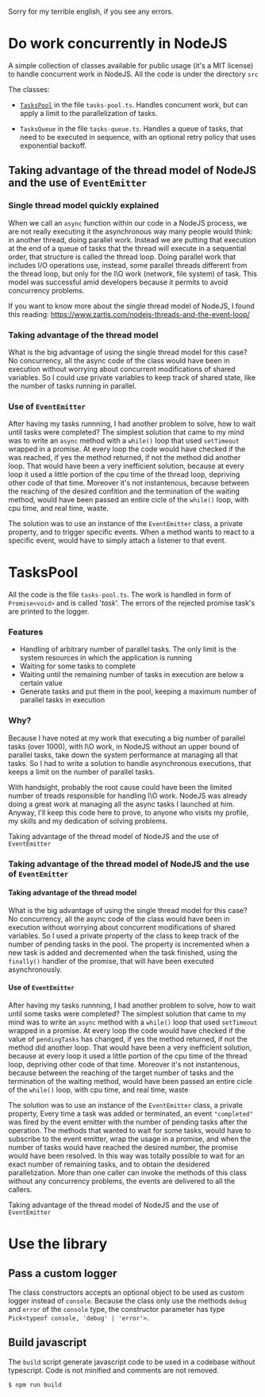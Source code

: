 Sorry for my terrible english, if you see any errors.

# Do work concurrently in NodeJS

A simple collection of classes available for public usage (it's a MIT license) to handle concurrent work in NodeJS. All the code is under the directory `src` 

The classes:

- [`TasksPool`](#lib-taskspool) in the file `tasks-pool.ts`. Handles concurrent work, but can apply a limit to the parallelization of tasks.

- `TasksQueue` in the file `tasks-queue.ts`. Handles a queue of tasks, that need to be executed in sequence, with an optional retry policy that uses exponential backoff.

## Taking advantage of the thread model of NodeJS and the use of `EventEmitter`

### Single thread model quickly explained

When we call an `async` function within our code in a NodeJS process, we are not really executing it the asynchronous way many people would think: in another thread, doing parallel work. Instead we are putting that execution at the end of a queue of tasks that the thread will execute in a sequential order, that structure is called the thread loop. Doing parallel work that includes I/O operations use, instead, some parallel threads different from the thread loop, but only for the I\O work (network, file system) of task.
This model was successful amid developers because it permits to avoid concurrency problems.

If you want to know more about the single thread model of NodeJS, I found this reading: https://www.zartis.com/nodejs-threads-and-the-event-loop/

### Taking advantage of the thread model

What is the big advantage of using the single thread model for this case? No concurrency, all the async code of the class would have been in execution without worrying about concurrent modifications of shared variables. So I could use private variables to keep track of shared state, like the number of tasks running in parallel.

### Use of `EventEmitter`

After having my tasks runnning, I had another problem to solve, how to wait until tasks were completed? The simplest solution that came to my mind was to write an `async` method with a `while()` loop that used `setTimeout` wrapped in a promise. At every loop the code would have checked if the was reached, if yes the method returned, if not the method did another loop. That would have been a very inefficient solution, because at every loop it used a little portion of the cpu time of the thread loop, depriving other code of that time. Moreover it's not instantenous, because between the reaching of the desired confition and the termination of the waiting method, would have been passed an entire cicle of the `while()` loop, with cpu time, and real time, waste.

The solution was to use an instance of the `EventEmitter` class, a private property, and to trigger specific events. When a method wants to react to a specific event, would have to simply attach a listener to that event.

# <a id="lib-taskspool" /> TasksPool

All the code is the file `tasks-pool.ts`. The work is handled in form of `Promise<void>` and is called '*task*'. The errors of the rejected promise task's are printed to the logger.

### Features

- Handling of arbitrary number of parallel tasks. The only limit is the system resources in which the application is running
- Waiting for some tasks to complete
- Waiting until the remaining number of tasks in execution are below a certain value
- Generate tasks and put them in the pool, keeping a maximum number of parallel tasks in execution

### Why?

Because I have noted at my work that executing a big number of parallel tasks (over 1000), with I\O work, in NodeJS without an upper bound of parallel tasks, take down the system performance at managing all that tasks. So I had to write a solution to handle asynchronous executions, that keeps a limit on the number of parallel tasks.

With handsight, probably the root cause could have been the limited number of treads responsible for handling I\O work. NodeJS was already doing a great work at managing all the async tasks I launched at him. Anyway, I'll keep this code here to prove, to anyone who visits my profile, my skills and my dedication of solving problems.

Taking advantage of the thread model of NodeJS and the use of `EventEmitter`

### Taking advantage of the thread model of NodeJS and the use of `EventEmitter`

#### Taking advantage of the thread model

What is the big advantage of using the single thread model for this case? No concurrency, all the async code of the class would have been in execution without worrying about concurrent modifications of shared variables. So I used a private property of the class to keep track of the number of pending tasks in the pool. The property is incremented when a new task is added and decremented when the task finished, using the `finally()` handler of the promise, that will have been executed asynchronously.

#### Use of `EventEmitter`

After having my tasks runnning, I had another problem to solve, how to wait until some tasks were completed? The simplest solution that came to my mind was to write an `async` method with a `while()` loop that used `setTimeout` wrapped in a promise. At every loop the code would have checked if the value of `pendingTasks` has changed, if yes the method returned, if not the method did another loop. That would have been a very inefficient solution, because at every loop it used a little portion of the cpu time of the thread loop, depriving other code of that time. Moreover it's not instantenous, because between the reaching of the target number of tasks and the termination of the waiting method, would have been passed an entire cicle of the `while()` loop, with cpu time, and real time, waste

The solution was to use an instance of the `EventEmitter` class, a private property, Every time a task was added or terminated, an event `"completed"` was fired by the event emitter with the number of pending tasks after the operation. The methods that wanted to wait for some tasks, would have to subscribe to the event emitter, wrap the usage in a promise, and when the number of tasks would have reached the desired number, the promise would have been resolved. In this way was totally possible to wait for an exact number of remaining tasks, and to obtain the desidered parallelization. More than one caller can invoke the methods of this class without any concurrency problems, the events are delivered to all the callers.

Taking advantage of the thread model of NodeJS and the use of `EventEmitter`

# Use the library

## Pass a custom logger

The class constructors accepts an optional object to be used as custom logger instead of `console`. Because the class only use the methods `debug` and `error` of the `console` type, the constructor parameter has type `Pick<typeof console, 'debug' | 'error'>`.

## Build javascript

The `build` script generate javascript code to be used in a codebase without typescript. Code is not minified and comments are not removed.

```
$ npm run build
```
